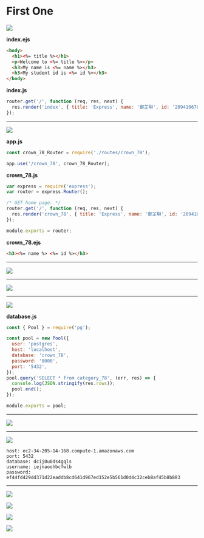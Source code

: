# First One

![](https://i.imgur.com/MTOnANx.png)

**index.ejs**

```html
<body>
  <h1><%= title %></h1>
  <p>Welcome to <%= title %></p>
  <h3>My name is <%= name %></h3>
  <h3>My student id is <%= id %></h3>
</body>
```

**index.js**

```js
router.get('/', function (req, res, next) {
  res.render('index', { title: 'Express', name: '鄭芷琳', id: '209410678' });
});
```

---

![](https://i.imgur.com/sjiDq8P.jpg)

**app.js**

```js
const crown_78_Router = require('./routes/crown_78');

app.use('/crown_78', crown_78_Router);
```

**crown_78.js**

```js
var express = require('express');
var router = express.Router();

/* GET home page. */
router.get('/', function (req, res, next) {
  res.render('crown_78', { title: 'Express', name: '鄭芷琳', id: '209410678' });
});

module.exports = router;
```

**crown_78.ejs**

```html
<h3><%= name %> <%= id %></h3>
```

---

![](https://i.imgur.com/W7SCAWF.png)

---

![](https://i.imgur.com/lNVJtsb.png)

---

![](https://i.imgur.com/jKSHiHG.png)

**database.js**

```js
const { Pool } = require('pg');

const pool = new Pool({
  user: 'postgres',
  host: 'localhost',
  database: 'crown_78',
  password: '0000',
  port: '5432',
});
pool.query('SELECT * from category_78', (err, res) => {
  console.log(JSON.stringify(res.rows));
  pool.end();
});

module.exports = pool;
```

---

![](https://i.imgur.com/lNodjSV.jpg)

---

![](https://i.imgur.com/wHFcR6g.png)

```
host: ec2-34-205-14-168.compute-1.amazonaws.com
port: 5432
database: dcij0u0ds4gqls
username: iejnaoohbcfwlb
password: ef44fd429dd371d22eaddb8cd641d967ed152e5b561d0d4c32ceb8af45b8b883
```

---

![](https://i.imgur.com/dLlva6v.jpg)

![](https://i.imgur.com/O5tEuI7.png)

![](https://i.imgur.com/2dIZJOo.png)

![](https://i.imgur.com/MFhmrZL.png)
